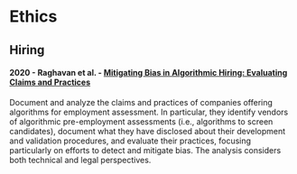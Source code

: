 # Ethics

## Hiring

#### 2020 - Raghavan et al. - [Mitigating Bias in Algorithmic Hiring: Evaluating Claims and Practices](https://arxiv.org/abs/1906.09208)

Document and analyze the claims and practices of companies offering algorithms for employment assessment.
In particular, they identify vendors of algorithmic pre-employment assessments (i.e., algorithms to screen candidates), document what they have disclosed about their development and validation procedures, and evaluate their practices, focusing particularly on efforts to detect and mitigate bias.
The analysis considers both technical and legal perspectives.
